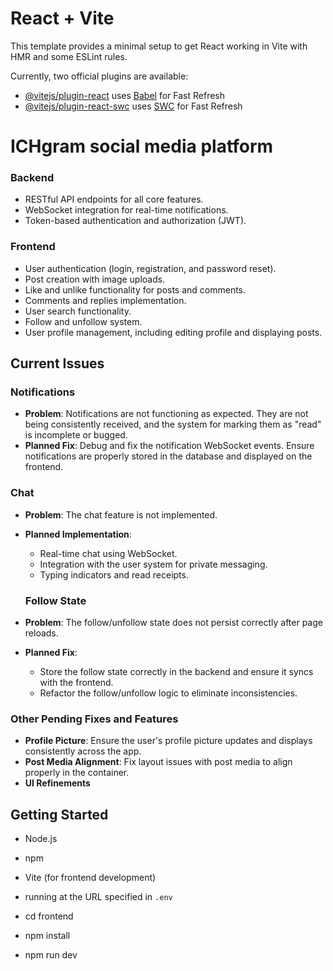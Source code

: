 # React + Vite

This template provides a minimal setup to get React working in Vite with HMR and some ESLint rules.

Currently, two official plugins are available:

- [@vitejs/plugin-react](https://github.com/vitejs/vite-plugin-react/blob/main/packages/plugin-react/README.md) uses [Babel](https://babeljs.io/) for Fast Refresh
- [@vitejs/plugin-react-swc](https://github.com/vitejs/vite-plugin-react-swc) uses [SWC](https://swc.rs/) for Fast Refresh

# **ICHgram social media platform**


### **Backend**
- RESTful API endpoints for all core features.
- WebSocket integration for real-time notifications.
- Token-based authentication and authorization (JWT).


### **Frontend**
- User authentication (login, registration, and password reset).
- Post creation with image uploads.
- Like and unlike functionality for posts and comments.
- Comments and replies implementation.
- User search functionality.
- Follow and unfollow system.
- User profile management, including editing profile and displaying posts.

## **Current Issues**

### **Notifications**

- **Problem**: Notifications are not functioning as expected. They are not being consistently received, and the system for marking them as "read" is incomplete or bugged.
- **Planned Fix**: Debug and fix the notification WebSocket events. Ensure notifications are properly stored in the database and displayed on the frontend.


### **Chat**
- **Problem**: The chat feature is not implemented.
- **Planned Implementation**:
  - Real-time chat using WebSocket.
  - Integration with the user system for private messaging.
  - Typing indicators and read receipts.


  ### **Follow State**
- **Problem**: The follow/unfollow state does not persist correctly after page reloads.
- **Planned Fix**:
  - Store the follow state correctly in the backend and ensure it syncs with the frontend.
  - Refactor the follow/unfollow logic to eliminate inconsistencies.

### **Other Pending Fixes and Features**
- **Profile Picture**: Ensure the user's profile picture updates and displays consistently across the app.
- **Post Media Alignment**: Fix layout issues with post media to align properly in the container.
- **UI Refinements**


## **Getting Started**
- Node.js
- npm 
- Vite (for frontend development)
- running at the URL specified in `.env`

- cd frontend
- npm install
- npm run dev